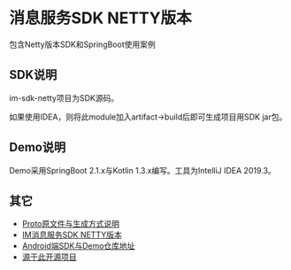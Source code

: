 # 消息服务SDK NETTY版本
包含Netty版本SDK和SpringBoot使用案例
## SDK说明
im-sdk-netty项目为SDK源码。

如果使用IDEA，则将此module加入artifact->build后即可生成项目用SDK jar包。

## Demo说明
Demo采用SpringBoot 2.1.x与Kotlin 1.3.x编写。工具为IntelliJ IDEA 2019.3。

## 其它
- [Proto原文件与生成方式说明](https://github.com/hslooooooool/im-proto)
- [IM消息服务SDK NETTY版本](https://github.com/hslooooooool/im-netty-server)
- [Android端SDK与Demo仓库地址](https://github.com/hslooooooool/im-android-client)
- [源于此开源项目](https://gitee.com/farsunset/cim)